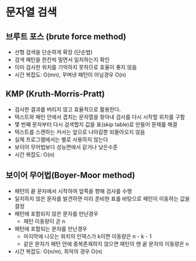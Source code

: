 # 문자열 검색

## 브루트 포스 (brute force method)
- 선형 검색을 단순하게 확장 (단순법)
- 검색 패턴을 한칸씩 밀면서 일치하는지 확인
- 이미 검사한 위치를 기억하지 못하므로 효율이 좋지 않음
- 시간 복잡도: O(mn), 꾸며낸 패턴이 아닐경우 O(n)

## KMP (Kruth-Morris-Pratt)
- 검사한 결과를 버리지 않고 효율적으로 활용한다.
- 텍스트와 패턴 안에서 겹치는 문자열을 찾아내 검사를 다시 시작할 위치를 구함
- 몇 번째 문자부터 다시 검색할지 값을 표(skip table)로 만들어 문제를 해결
- 텍스트를 스캔하는 커서는 앞으로 나아갈뿐 되돌아오지 않음
- 실제 프로그램에서는 별로 사용하지 않는다
- 보이어 무어법보다 성능면에서 같거나 낮은수준
- 시간 복잡도: O(n)

## 보이어 무어법(Boyer-Moor method)
- 패턴의 끝 문자에서 시작하여 앞쪽을 향해 검사를 수행
- 일치하지 않은 문자를 발견하면 미리 준비한 표를 바탕으로 패턴이 이동하는 값을 결정
- 패턴에 포함되지 않은 문자를 만난경우
  - 패턴 이동량이 곧 n
- 패턴에 포함되는 문자를 만난경우
  - 마지막에 나오는 위치의 인덱스가 k이면 이동량은 n - k - 1
  - 같은 문자가 패턴 안에 중복존재하지 않으면 패턴의 맨 끝 문자의 이동량은 n
- 시간 복잡도: O(n/m), 최악의 경우 O(n)